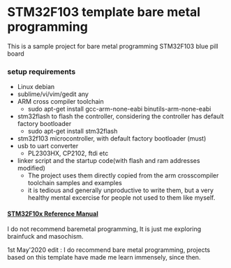# STM32F103 template bare metal programming

This is a sample project for bare metal programming STM32F103 blue pill board

### setup requirements

* Linux debian
* sublime/vi/vim/gedit any
* ARM cross compiler toolchain
  * sudo apt-get install gcc-arm-none-eabi binutils-arm-none-eabi
* stm32flash to flash the controller, considering the controller has default factory bootloader
  * sudo apt-get install stm32flash
* stm32f103 microcontroller, with default factory bootloader (must)
* usb to uart converter
  * PL2303HX, CP2102, ftdi etc
* linker script and the startup code(with flash and ram addresses modified)
  * The project uses them directly copied from the arm crosscompiler toolchain samples and examples
  * it is tedious and generally unproductive to write them, but a very healthy mental excercise for people not used to them like myself.

#### [STM32F10x Reference Manual](https://www.st.com/resource/en/reference_manual/cd00171190-stm32f101xx-stm32f102xx-stm32f103xx-stm32f105xx-and-stm32f107xx-advanced-arm-based-32-bit-mcus-stmicroelectronics.pdf)

I do not recommend baremetal programming,
It is just me exploring brainfuck and masochism.

1st May'2020 edit : I do recommend bare metal programming, projects based on this template have made me learn immensely, since then.